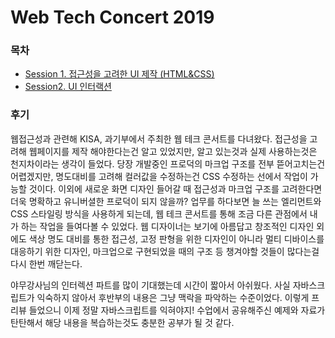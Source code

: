 # Web Tech Concert 2019

### 목차

* [Session 1. 접근성을 고려한 UI 제작 (HTML&CSS)](./session1.md)
* [Session2. UI 인터랙션](./session2.md)

### 후기

 웹접근성과 관련해 KISA, 과기부에서 주최한 웹 테크 콘서트를 다녀왔다. 접근성을 고려해 웹페이지를 제작 해야한다는건 알고 있었지만, 알고 있는것과 실제 사용하는것은 천지차이라는 생각이 들었다. 당장 개발중인 프로덕의 마크업 구조를 전부 뜯어고치는건 어렵겠지만, 명도대비를 고려해 컬러값을 수정하는건 CSS 수정하는 선에서 작업이 가능할 것이다. 이외에 새로운 화면 디자인 들어갈 때 접근성과 마크업 구조를 고려한다면 더욱 명확하고 유니버셜한 프로덕이 되지 않을까? 업무를 하다보면 늘 쓰는 엘리먼트와 CSS 스타일링 방식을 사용하게 되는데, 웹 테크 콘서트를 통해 조금 다른 관점에서 내가 하는 작업을 들여다볼 수 있었다.  웹 디자이너는 보기에 아름답고 창조적인 디자인 외에도 색상 명도 대비를 통한 접근성, 고정 판형을 위한 디자인이 아니라 멀티 디바이스를 대응하기 위한 디자인, 마크업으로 구현되었을 때의 구조 등 챙겨야할 것들이 많다는걸 다시 한번 깨닫는다.

 야무강사님의 인터렉션 파트를 많이 기대했는데 시간이 짧아서 아쉬웠다. 사실 자바스크립트가 익숙하지 않아서 후반부의 내용은 그냥 맥락을 파악하는 수준이었다. 이렇게 프리뷰 들었으니 이제 정말 자바스크립트를 익혀야지! 수업에서 공유해주신 예제와 자료가 탄탄해서 해당 내용을 복습하는것도 충분한 공부가 될 것 같다.